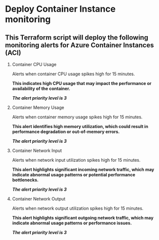 # Deploy Container Instance monitoring
## This Terraform script will deploy the following monitoring alerts for Azure Container Instances (ACI)

1. Container CPU Usage

    Alerts when container CPU usage spikes high for 15 minutes.

    **This indicates high CPU usage that may impact the performance or availability of the container.**
    
    ***The alert priority level is 3*** 

2. Container Memory Usage

    Alerts when container memory usage spikes high for 15 minutes.

    **This alert identifies high memory utilization, which could result in performance degradation or out-of-memory errors.**

    ***The alert priority level is 3*** 

3. Container Network Input

    Alerts when network input utilization spikes high for 15 minutes.

    **This alert highlights significant incoming network traffic, which may indicate abnormal usage patterns or potential performance bottlenecks.**
    
    ***The alert priority level is 3***

4. Container Network Output

    Alerts when network output utilization spikes high for 15 minutes.

    **This alert highlights significant outgoing network traffic, which may indicate abnormal usage patterns or performance issues.**

    ***The alert priority level is 3***


